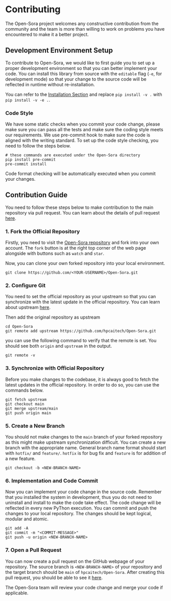 # Contributing

The Open-Sora project welcomes any constructive contribution from the community and the team is more than willing to work on problems you have encountered to make it a better project.

## Development Environment Setup

To contribute to Open-Sora, we would like to first guide you to set up a proper development environment so that you can better implement your code. You can install this library from source with the `editable` flag (`-e`, for development mode) so that your change to the source code will be reflected in runtime without re-installation. 

You can refer to the [Installation Section](./README.md#installation) and replace `pip install -v .` with `pip install -v -e .`.


### Code Style

We have some static checks when you commit your code change, please make sure you can pass all the tests and make sure the coding style meets our requirements. We use pre-commit hook to make sure the code is aligned with the writing standard. To set up the code style checking, you need to follow the steps below.

```shell
# these commands are executed under the Open-Sora directory
pip install pre-commit
pre-commit install
```

Code format checking will be automatically executed when you commit your changes.


## Contribution Guide

You need to follow these steps below to make contribution to the main repository via pull request. You can learn about the details of pull request [here](https://docs.github.com/en/pull-requests/collaborating-with-pull-requests/proposing-changes-to-your-work-with-pull-requests/about-pull-requests).

### 1. Fork the Official Repository

Firstly, you need to visit the [Open-Sora repository](https://github.com/hpcaitech/Open-Sora) and fork into your own account. The `fork` button is at the right top corner of the web page alongside with buttons such as `watch` and `star`.

Now, you can clone your own forked repository into your local environment.

```shell
git clone https://github.com/<YOUR-USERNAME>/Open-Sora.git
```

### 2. Configure Git

You need to set the official repository as your upstream so that you can synchronize with the latest update in the official repository. You can learn about upstream [here](https://www.atlassian.com/git/tutorials/git-forks-and-upstreams).

Then add the original repository as upstream

```shell
cd Open-Sora
git remote add upstream https://github.com/hpcaitech/Open-Sora.git
```

you can use the following command to verify that the remote is set. You should see both `origin` and `upstream` in the output.

```shell
git remote -v
```

### 3. Synchronize with Official Repository

Before you make changes to the codebase, it is always good to fetch the latest updates in the official repository. In order to do so, you can use the commands below.

```shell
git fetch upstream
git checkout main
git merge upstream/main
git push origin main
```

### 5. Create a New Branch

You should not make changes to the `main` branch of your forked repository as this might make upstream synchronization difficult. You can create a new branch with the appropriate name. General branch name format should start with `hotfix/` and `feature/`. `hotfix` is for bug fix and `feature` is for addition of a new feature.


```shell
git checkout -b <NEW-BRANCH-NAME>
```

### 6. Implementation and Code Commit

Now you can implement your code change in the source code. Remember that you installed the system in development, thus you do not need to uninstall and install to make the code take effect. The code change will be reflected in every new PyThon execution.
You can commit and push the changes to your local repository. The changes should be kept logical, modular and atomic.

```shell
git add -A
git commit -m "<COMMIT-MESSAGE>"
git push -u origin <NEW-BRANCH-NAME>
```

### 7. Open a Pull Request

You can now create a pull request on the GitHub webpage of your repository. The source branch is `<NEW-BRANCH-NAME>` of your repository and the target branch should be `main` of `hpcaitech/Open-Sora`. After creating this pull request, you should be able to see it [here](https://github.com/hpcaitech/Open-Sora/pulls).

The Open-Sora team will review your code change and merge your code if applicable.
